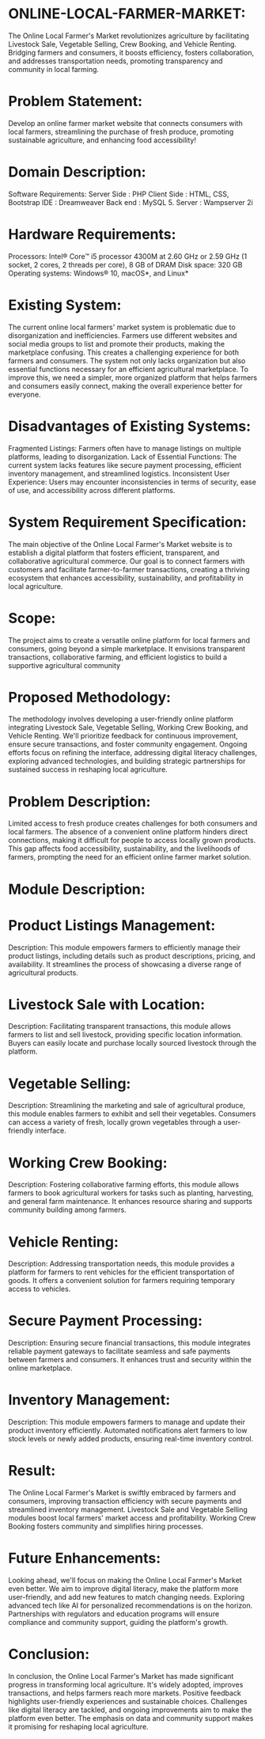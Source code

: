 # ONLINE-LOCAL-FARMER-MARKET:
The Online Local Farmer's Market revolutionizes agriculture by facilitating Livestock Sale, Vegetable Selling, Crew Booking, and Vehicle Renting. Bridging farmers and consumers, it boosts efficiency, fosters collaboration, and addresses transportation needs, promoting transparency and community in local farming.
# Problem Statement:
Develop an online farmer market website that connects consumers with local farmers, streamlining the purchase of fresh produce, promoting sustainable agriculture, and enhancing food accessibility!
# Domain Description:
Software Requirements:
Server Side	: PHP
Client Side	: HTML, CSS, Bootstrap
IDE		: Dreamweaver
Back end	: MySQL 5.
Server	: Wampserver 2i
# Hardware Requirements:
Processors: Intel® Core™ i5 processor 4300M at 2.60 GHz or 2.59 GHz (1 socket, 2 cores, 2 threads per core), 8 GB of DRAM
Disk space: 320 GB
Operating systems: Windows® 10, macOS*, and Linux*
# Existing System:
The current online local farmers' market system is problematic due to disorganization and inefficiencies. Farmers use different websites and social media groups to list and promote their products, making the marketplace confusing. This creates a challenging experience for both farmers and consumers. The system not only lacks organization but also essential functions necessary for an efficient agricultural marketplace. To improve this, we need a simpler, more organized platform that helps farmers and consumers easily connect, making the overall experience better for everyone.
# Disadvantages of Existing Systems:
Fragmented Listings: Farmers often have to manage listings on multiple platforms, leading to disorganization. 
Lack of Essential Functions: The current system lacks features like secure payment processing, efficient inventory management, and streamlined logistics.
Inconsistent User Experience: Users may encounter inconsistencies in terms of security, ease of use, and accessibility across different platforms.
# System Requirement Specification:
The main objective of the Online Local Farmer's Market website is to establish a digital platform that fosters efficient, transparent, and collaborative agricultural commerce.
 Our goal is to connect farmers with customers and facilitate farmer-to-farmer transactions, creating a thriving ecosystem that enhances accessibility, sustainability, and profitability in local agriculture.
# Scope:
The project aims to create a versatile online platform for local farmers and consumers, going beyond a simple marketplace. It envisions transparent transactions, collaborative farming, and efficient logistics to build a supportive agricultural community
# Proposed Methodology:
The methodology involves developing a user-friendly online platform integrating Livestock Sale, Vegetable Selling, Working Crew Booking, and Vehicle Renting. We'll prioritize feedback for continuous improvement, ensure secure transactions, and foster community engagement. Ongoing efforts focus on refining the interface, addressing digital literacy challenges, exploring advanced technologies, and building strategic partnerships for sustained success in reshaping local agriculture.
# Problem  Description:
Limited access to fresh produce creates challenges for both consumers and local farmers. The absence of a convenient online platform hinders direct connections, making it difficult for people to access locally grown products. This gap affects food accessibility, sustainability, and the livelihoods of farmers, prompting the need for an efficient online farmer market solution.
# Module Description:
# Product Listings Management:
Description: 
  This module empowers farmers to efficiently manage their product listings, including details such as product descriptions, pricing, and availability. It streamlines the process of showcasing a diverse range of agricultural products.
# Livestock Sale with Location:
Description: Facilitating transparent transactions, this module allows farmers to list and sell livestock, providing specific location information. Buyers can easily locate and purchase locally sourced livestock through the platform.
# Vegetable Selling:
Description: Streamlining the marketing and sale of agricultural produce, this module enables farmers to exhibit and sell their vegetables. Consumers can access a variety of fresh, locally grown vegetables through a user-friendly interface.
# Working Crew Booking:
Description: Fostering collaborative farming efforts, this module allows farmers to book agricultural workers for tasks such as planting, harvesting, and general farm maintenance. It enhances resource sharing and supports community building among farmers.
# Vehicle Renting:
Description: Addressing transportation needs, this module provides a platform for farmers to rent vehicles for the efficient transportation of goods. It offers a convenient solution for farmers requiring temporary access to vehicles.
# Secure Payment Processing:
Description: Ensuring secure financial transactions, this module integrates reliable payment gateways to facilitate seamless and safe payments between farmers and consumers. It enhances trust and security within the online marketplace.
# Inventory Management:
Description: This module empowers farmers to manage and update their product inventory efficiently. Automated notifications alert farmers to low stock levels or newly added products, ensuring real-time inventory control.
# Result:
The Online Local Farmer's Market is swiftly embraced by farmers and consumers, improving transaction efficiency with secure payments and streamlined inventory management.
Livestock Sale and Vegetable Selling modules boost local farmers' market access and profitability.
Working Crew Booking fosters community and simplifies hiring processes.
# Future Enhancements:
Looking ahead, we'll focus on making the Online Local Farmer's Market even better. We aim to improve digital literacy, make the platform more user-friendly, and add new features to match changing needs. Exploring advanced tech like AI for personalized recommendations is on the horizon. Partnerships with regulators and education programs will ensure compliance and community support, guiding the platform's growth.
# Conclusion:
In conclusion, the Online Local Farmer's Market has made significant progress in transforming local agriculture. It's widely adopted, improves transactions, and helps farmers reach more markets. Positive feedback highlights user-friendly experiences and sustainable choices. Challenges like digital literacy are tackled, and ongoing improvements aim to make the platform even better. The emphasis on data and community support makes it promising for reshaping local agriculture.
